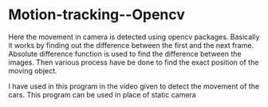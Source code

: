 # Motion-tracking--Opencv

Here the movement in camera is detected using opencv packages. Basically it works by finding out the difference between the first and the next frame. Absolute difference function is used to find the difference between the images. Then various process have be done to find the exact position of the moving object.

I have used in this program in the video given to detect the movement of the cars. This program can be used in place of static camera
